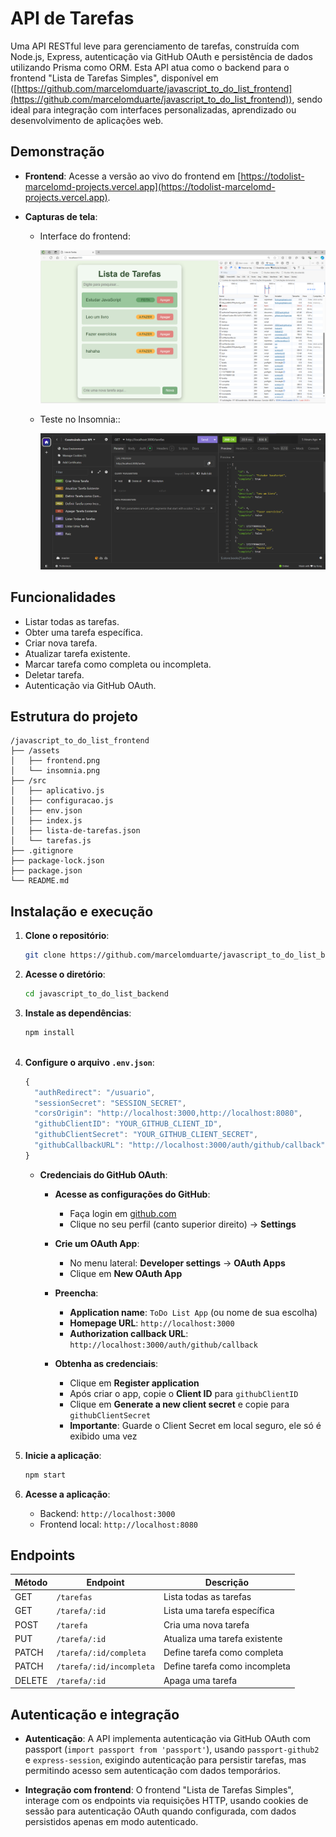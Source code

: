 # API de Tarefas

Uma API RESTful leve para gerenciamento de tarefas, construída com Node.js, Express, autenticação via GitHub OAuth e persistência de dados utilizando Prisma como ORM. Esta API atua como o backend para o frontend "Lista de Tarefas Simples", disponível em ([https://github.com/marcelomduarte/javascript_to_do_list_frontend](https://github.com/marcelomduarte/javascript_to_do_list_frontend)), sendo ideal para integração com interfaces personalizadas, aprendizado ou desenvolvimento de aplicações web.

## Demonstração

- **Frontend**: Acesse a versão ao vivo do frontend em [https://todolist-marcelomd-projects.vercel.app](https://todolist-marcelomd-projects.vercel.app).

- **Capturas de tela**:

  - Interface do frontend:

    ![Lista de Tarefas](./assets/frontend.png)

  - Teste no Insomnia::

    ![API no Insomnia](./assets/insomnia.png)

## Funcionalidades

- Listar todas as tarefas.
- Obter uma tarefa específica.
- Criar nova tarefa.
- Atualizar tarefa existente.
- Marcar tarefa como completa ou incompleta.
- Deletar tarefa.
- Autenticação via GitHub OAuth.

## Estrutura do projeto

```text
/javascript_to_do_list_frontend
├── /assets
│   ├── frontend.png
│   └── insomnia.png
├── /src    
│   ├── aplicativo.js    
│   ├── configuracao.js
│   ├── env.json           
│   ├── index.js   
│   ├── lista-de-tarefas.json    
│   └── tarefas.js     
├── .gitignore
├── package-lock.json
├── package.json
└── README.md
```

## Instalação e execução

1. **Clone o repositório**:

   ```bash
   git clone https://github.com/marcelomduarte/javascript_to_do_list_backend.git
   ```

2. **Acesse o diretório**:

   ```bash
   cd javascript_to_do_list_backend
   ```

3. **Instale as dependências**:

   ```bash
   npm install
 
4. **Configure o arquivo `.env.json`**:

   ```javascript
   {
     "authRedirect": "/usuario",
     "sessionSecret": "SESSION_SECRET",
     "corsOrigin": "http://localhost:3000,http://localhost:8080",
     "githubClientID": "YOUR_GITHUB_CLIENT_ID",
     "githubClientSecret": "YOUR_GITHUB_CLIENT_SECRET",
     "githubCallbackURL": "http://localhost:3000/auth/github/callback"
   }
   ```

   - **Credenciais do GitHub OAuth**:

     - **Acesse as configurações do GitHub**:

       - Faça login em [github.com](https://github.com)
       - Clique no seu perfil (canto superior direito) → **Settings**

     - **Crie um OAuth App**:

       - No menu lateral: **Developer settings** → **OAuth Apps**
       - Clique em **New OAuth App**

     - **Preencha**:

       - **Application name**: `ToDo List App` (ou nome de sua escolha)
       - **Homepage URL**: `http://localhost:3000`
       - **Authorization callback URL**: `http://localhost:3000/auth/github/callback`

     - **Obtenha as credenciais**:

       - Clique em **Register application**
       - Após criar o app, copie o **Client ID** para `githubClientID`
       - Clique em **Generate a new client secret** e copie para `githubClientSecret`
       - **Importante**: Guarde o Client Secret em local seguro, ele só é exibido uma vez

5. **Inicie a aplicação**:

   ```bash
   npm start
   ```

6. **Acesse a aplicação**:

   - Backend: `http://localhost:3000`
   - Frontend local: `http://localhost:8080`

## Endpoints

| Método  | Endpoint              | Descrição                         |
| ------- | --------------------- | --------------------------------- |
| GET     | `/tarefas`             | Lista todas as tarefas           |
| GET     | `/tarefa/:id`          | Lista uma tarefa específica      |
| POST    | `/tarefa`              | Cria uma nova tarefa             |
| PUT     | `/tarefa/:id`          | Atualiza uma tarefa existente    |
| PATCH   | `/tarefa/:id/completa` | Define tarefa como completa      |
| PATCH   | `/tarefa/:id/incompleta` | Define tarefa como incompleta  |
| DELETE  | `/tarefa/:id`          | Apaga uma tarefa                 |

## Autenticação e integração

- **Autenticação**: A API implementa autenticação via GitHub OAuth com passport (`import passport from 'passport'`), usando `passport-github2` e `express-session`, exigindo autenticação para persistir tarefas, mas permitindo acesso sem autenticação com dados temporários.

- **Integração com frontend**: O frontend "Lista de Tarefas Simples", interage com os endpoints via requisições HTTP, usando cookies de sessão para autenticação OAuth quando configurada, com dados persistidos apenas em modo autenticado.
